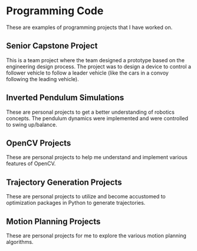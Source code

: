 # Programming Code

These are examples of programming projects that I have worked on.

## Senior Capstone Project
This is a team project where the team designed a prototype based on the engineering design process. The project was to design a device to control a follower vehicle to follow a leader vehicle (like the cars in a convoy following the leading vehicle).

## Inverted Pendulum Simulations
These are personal projects to get a better understanding of robotics concepts. The pendulum dynamics were implemented and were controlled to swing up/balance.

## OpenCV Projects
These are personal projects to help me understand and implement various features of OpenCV.

## Trajectory Generation Projects
These are personal projects to utilize and become accustomed to optimization packages in Python to generate trajectories.

## Motion Planning Projects
These are personal projects for me to explore the various motion planning algorithms.

